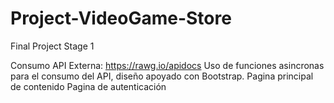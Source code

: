 # Project-VideoGame-Store
Final Project Stage 1

Consumo API Externa: https://rawg.io/apidocs
Uso de funciones asincronas para el consumo del API, diseño apoyado con Bootstrap.
Pagina principal de contenido
Pagina de autenticación

